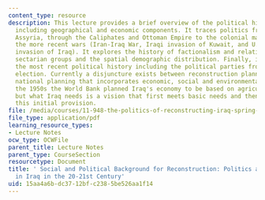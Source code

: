 ```yaml
---
content_type: resource
description: This lecture provides a brief overview of the political history of Iraq
  including geographical and economic components. It traces politics from Babylonia,
  Assyria, through the Caliphates and Ottoman Empire to the colonial mandate and finally
  the more recent wars (Iran-Iraq War, Iraqi invasion of Kuwait, and U.S.-British
  invasion of Iraq). It explores the history of factionalism and relationships between
  sectarian groups and the spatial demographic distribution. Finally, it looks at
  the most recent political history including the political parties from the 2004
  election. Currently a disjuncture exists between reconstruction planning and cohesive
  national planning that incorporates economic, social and environmental goals. In
  the 1950s the World Bank planned Iraq's economy to be based on agricultural production,
  but what Iraq needs is a vision that first meets basic needs and then surpasses
  this initial provision.
file: /media/courses/11-948-the-politics-of-reconstructing-iraq-spring-2005/15aa4a6bdc3712bfc2385be526aa1f14_lect5.pdf
file_type: application/pdf
learning_resource_types:
- Lecture Notes
ocw_type: OCWFile
parent_title: Lecture Notes
parent_type: CourseSection
resourcetype: Document
title: ' Social and Political Background for Reconstruction: Politics and Society
  in Iraq in the 20-21st Century'
uid: 15aa4a6b-dc37-12bf-c238-5be526aa1f14
---
```

